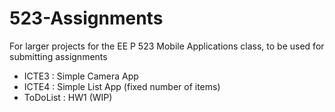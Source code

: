 # 523-Assignments
For larger projects for the EE P 523 Mobile Applications class, to be used for submitting assignments

- ICTE3 : Simple Camera App
- ICTE4 : Simple List App (fixed number of items)
- ToDoList : HW1 (WIP)